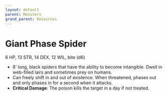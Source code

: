 ```yaml
---
layout: default
parent: Monsters
grand_parent: Resources
---
```


# Giant Phase Spider

6 HP, 13 STR, 14 DEX, 12 WIL, bite (d6)

- 8’ long, black spiders that have the ability to become intangible. Dwell in web-filled lairs and sometimes prey on humans.
- Can freely shift in and out of existence. When threatened, phases out and only phases in for a second when it attacks. 
- **Critical Damage**: The poison kills the target in a day if not treated.
